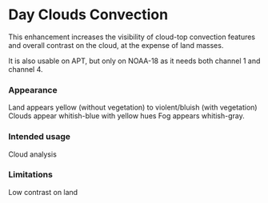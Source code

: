 # Day Clouds Convection

This enhancement increases the visibility of cloud-top convection features and overall contrast on the cloud, at the expense of land masses.

It is also usable on APT, but only on NOAA-18 as it needs both channel 1 and channel 4.

### Appearance

Land appears yellow (without vegetation) to violent/bluish (with vegetation)
Clouds appear whitish-blue with yellow hues
Fog appears whitish-gray.

### Intended usage

Cloud analysis

### Limitations

Low contrast on land